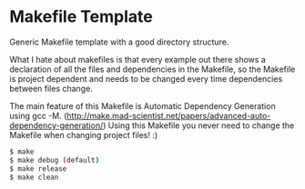 # Makefile Template

Generic Makefile template with a good directory structure.

What I hate about makefiles is that every example out there shows a declaration of all the 
files and dependencies in the Makefile, so the Makefile is project dependent and needs to be changed every 
time dependencies between files change.

The main feature of this Makefile is Automatic Dependency Generation using gcc -M. (http://make.mad-scientist.net/papers/advanced-auto-dependency-generation/)
Using this Makefile you never need to change the Makefile when changing project files! :)

```sh
$ make 
$ make debug (default)
$ make release
$ make clean
```
